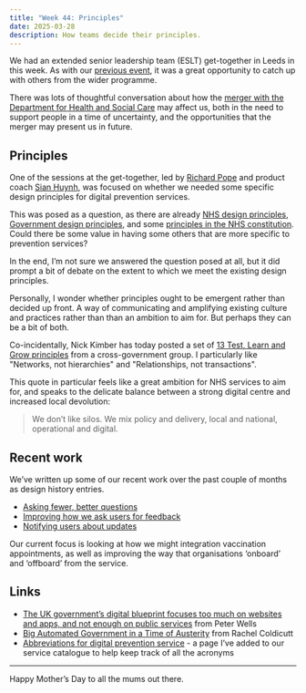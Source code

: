 ```yaml
---
title: "Week 44: Principles"
date: 2025-03-28
description: How teams decide their principles.
---
```


We had an extended senior leadership team (ESLT) get-together in Leeds in this week. As with our [previous event](/posts/week-22-design-sprint/), it was a great opportunity to catch up with others from the wider programme.

There was lots of thoughtful conversation about how the [merger with the Department for Health and Social Care](/posts/week-42-merging/) may affect us, both in the need to support people in a time of uncertainty, and the opportunities that the merger may present us in future.

## Principles

One of the sessions at the get-together, led by [Richard Pope](https://richardpope.org) and product coach [Sian Huynh](https://www.linkedin.com/in/sianm/), was focused on whether we needed some specific design principles for digital prevention services.

This was posed as a question, as there are already [NHS design principles](https://service-manual.nhs.uk/design-system/design-principles), [Government design principles](https://www.gov.uk/guidance/government-design-principles), and some [principles in the NHS constitution](https://www.gov.uk/government/publications/the-nhs-constitution-for-england/the-nhs-constitution-for-england#principles-that-guide-the-nhs). Could there be some value in having some others that are more specific to prevention services?

In the end, I’m not sure we answered the question posed at all, but it did prompt a bit of debate on the extent to which we meet the existing design principles.

Personally, I wonder whether principles ought to be emergent rather than decided up front. A way of communicating and amplifying existing culture and practices rather than than an ambition to aim for. But perhaps they can be a bit of both.

Co-incidentally, Nick Kimber has today posted a set of [13 Test, Learn and Grow principles](https://www.linkedin.com/feed/update/urn:li:activity:7311312816701952000/?commentUrn=urn%3Ali%3Acomment%3A(ugcPost%3A7311127366322249728%2C7311469024150777856)&dashCommentUrn=urn%3Ali%3Afsd_comment%3A(7311469024150777856%2Curn%3Ali%3AugcPost%3A7311127366322249728)) from a cross-government group. I particularly like "Networks, not hierarchies" and "Relationships, not transactions".

This quote in particular feels like a great ambition for NHS services to aim for, and speaks to the delicate balance between a strong digital centre and increased local devolution:

> We don’t like silos. We mix policy and delivery, local and national, operational and digital.

## Recent work

We’ve written up some of our recent work over the past couple of months as design history entries.

* [Asking fewer, better questions](https://design-history.prevention-services.nhs.uk/record-a-vaccination/2025/03/asking-fewer-better-questions/)
* [Improving how we ask users for feedback](https://design-history.prevention-services.nhs.uk/record-a-vaccination/2025/03/improving-how-we-ask-users-for-feedback/)
* [Notifying users about updates](https://design-history.prevention-services.nhs.uk/record-a-vaccination/2025/03/notifying-users-about-updates/)

Our current focus is looking at how we might integration vaccination appointments, as well as improving the way that organisations ‘onboard’ and ‘offboard’ from the service.

## Links

* [The UK government’s digital blueprint focuses too much on websites and apps, and not enough on public services](https://peterkwells.com/2025/03/24/the-uk-governments-digital-blueprint-focuses-too-much-on-websites-and-apps-and-not-enough-on-public-services/) from Peter Wells
* [Big Automated Government in a Time of Austerity](https://www.careful.industries/blog/2025-3-big-automated-government-in-a-time-of-austerity) from Rachel Coldicutt
* [Abbreviations for digital prevention service](https://www.service-catalogue.nhs.uk/abbreviations) - a page I’ve added to our service catalogue to help keep track of all the acronyms

---

Happy Mother’s Day to all the mums out there.
